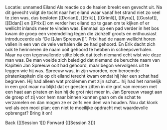 Locatie: unnamed Eiland
Als reactie op de haaien breekt een gevecht uit. Na dit gevecht volgt de tocht naar het eiland waar vanaf het strand niet zo veel te zien was, dus besloten [[Dorian]], [[Erik]], [[Grimli]], [[Kyra]], [[Gustaf]], [[Eldan]] en [[Prixi]] om verder het eiland op te gaan om te kijken of er wellicht inlands meer te vinden was. Eenmaal op een pad verder in het bos kwam de groep een vreemdeling tegen die zichzelf groots en enthousiast introduceerde als “De [[Jan Spreeuw]]”. Prixi had de naam wellicht horen vallen in een van de vele verhalen die ze had gehoord. En Erik dacht zich ook te herinneren de naam ooit gehoord te hebben in scheepsverhalen. Maar na een tegenvallende stilte bleek dat toch niemand echt wist wie deze man was. De man voelde zich beledigd dat niemand de beruchte naam van Kapitein Jan Spreeuw ooit had gehoord, maar begon vervolgens uit te leggen wie hij was. Spreeuw was, in zijn woorden, een beroemde piratenkapitein die op dit eiland terecht kwam omdat hij hier een schat had begraven. Hij had alleen wat problemen met zijn schat… hij had het namelijk in een grot maar nu blijkt dat er geesten zitten in die grot van mensen met een haat aan piraten en kan hij de grot niet meer in. Jan Spreeuw vraagt aan de groep of zij voor hem naar binnen kunnen gaan om de schat te verzamelen en dan mogen ze er zelfs een deel van houden. Nou dat klonk wel als een mooi plan; een niet te moeilijke opdracht met waardevolle opbrengst? Bring it on!

Back {[[Session 1]]}
Forward {[[Session 3]]}